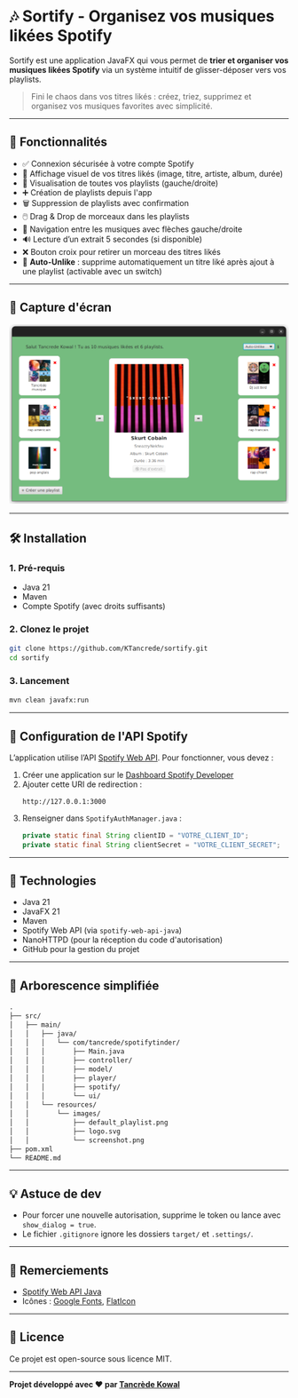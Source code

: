 # 🎶 Sortify - Organisez vos musiques likées Spotify

Sortify est une application JavaFX qui vous permet de **trier et organiser vos musiques likées Spotify** via un système intuitif de glisser-déposer vers vos playlists.

> Fini le chaos dans vos titres likés : créez, triez, supprimez et organisez vos musiques favorites avec simplicité.

---

## 🧠 Fonctionnalités

- ✅ Connexion sécurisée à votre compte Spotify
- 🎵 Affichage visuel de vos titres likés (image, titre, artiste, album, durée)
- 📁 Visualisation de toutes vos playlists (gauche/droite)
- ➕ Création de playlists depuis l'app
- 🗑️ Suppression de playlists avec confirmation
- 🖱️ Drag & Drop de morceaux dans les playlists
- 🔁 Navigation entre les musiques avec flèches gauche/droite
- 🔊 Lecture d’un extrait 5 secondes (si disponible)
- ❌ Bouton croix pour retirer un morceau des titres likés
- 🔄 **Auto-Unlike** : supprime automatiquement un titre liké après ajout à une playlist (activable avec un switch)

---

## 🚀 Capture d'écran

![Sortify UI](./src/main/resources/images/screenshot.png)

---

## 🛠️ Installation

### 1. Pré-requis

- Java 21
- Maven
- Compte Spotify (avec droits suffisants)

### 2. Clonez le projet

```bash
git clone https://github.com/KTancrede/sortify.git
cd sortify
```

### 3. Lancement

```bash
mvn clean javafx:run
```

---

## 🔑 Configuration de l'API Spotify

L’application utilise l’API [Spotify Web API](https://developer.spotify.com/documentation/web-api/). Pour fonctionner, vous devez :

1. Créer une application sur le [Dashboard Spotify Developer](https://developer.spotify.com/dashboard/)
2. Ajouter cette URI de redirection :
   ```
   http://127.0.0.1:3000
   ```
3. Renseigner dans `SpotifyAuthManager.java` :
   ```java
   private static final String clientID = "VOTRE_CLIENT_ID";
   private static final String clientSecret = "VOTRE_CLIENT_SECRET";
   ```

---

## 🧰 Technologies

- Java 21
- JavaFX 21
- Maven
- Spotify Web API (via `spotify-web-api-java`)
- NanoHTTPD (pour la réception du code d'autorisation)
- GitHub pour la gestion du projet

---

## 📂 Arborescence simplifiée

```
.
├── src/
│   ├── main/
│   │   ├── java/
│   │   │   └── com/tancrede/spotifytinder/
│   │   │       ├── Main.java
│   │   │       ├── controller/
│   │   │       ├── model/
│   │   │       ├── player/
│   │   │       ├── spotify/
│   │   │       └── ui/
│   │   └── resources/
│   │       └── images/
│   │           ├── default_playlist.png
│   │           ├── logo.svg
│   │           └── screenshot.png
├── pom.xml
└── README.md
```

---

## 💡 Astuce de dev

- Pour forcer une nouvelle autorisation, supprime le token ou lance avec `show_dialog = true`.
- Le fichier `.gitignore` ignore les dossiers `target/` et `.settings/`.

---

## 🙏 Remerciements

- [Spotify Web API Java](https://github.com/thelinmichael/spotify-web-api-java)
- Icônes : [Google Fonts](https://fonts.google.com/icons), [FlatIcon](https://www.flaticon.com/)

---

## 📜 Licence

Ce projet est open-source sous licence MIT.

---

**Projet développé avec ❤️ par [Tancrède Kowal](https://github.com/KTancrede)**
